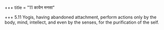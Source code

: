 +++
title = "11 कायेन मनसा"

+++
5.11 Yogis, having abandoned attachment, perform actions only by the
body, mind, intellect, and even by the senses, for the purification of
the self.
